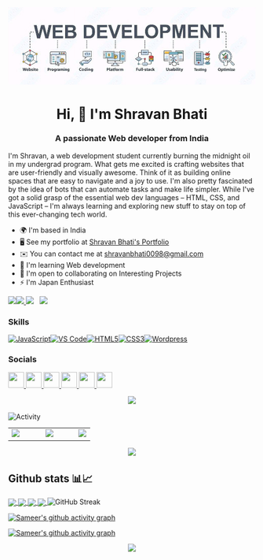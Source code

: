 <!-- Banner -->
<picture>
  <!-- dark theme -->
  <source media="(prefers-color-scheme: dark)" srcset="banner.jpg">
  <!-- light theme -->
  <source media="(prefers-color-scheme: light)" srcset="banner.jpg">
  <img alt="banner" src="banner.jpg">
</picture>

<h1 align="center">Hi, 👋 I'm Shravan Bhati</h1>
<h3 align="center">A passionate Web developer from India</h3>


I'm Shravan, a web development student currently burning the midnight oil in my undergrad program. What gets me excited is crafting websites that are user-friendly and visually awesome. Think of it as building online spaces that are easy to navigate and a joy to use. I'm also pretty fascinated by the idea of bots that can automate tasks and make life simpler. While I've got a solid grasp of the essential web dev languages – HTML, CSS, and JavaScript – I'm always learning and exploring new stuff to stay on top of this ever-changing tech world.

* 🌍  I'm based in India
* 🖥️  See my portfolio at [Shravan Bhati's Portfolio](http://shravanbhati.github.io)
* ✉️  You can contact me at [shravanbhati0098@gmail.com](mailto:shravanbhati0098@gmail.com)
* 🧠  I'm learning Web development
* 🤝  I'm open to collaborating on Interesting Projects
* ⚡ I'm Japan Enthusiast

<a href="https://www.github.com/shravanbhati" target="_blank" rel="noreferrer"><img
src="https://img.shields.io/github/followers/shravanbhati?logo=github&style=for-the-badge&color=ef4444&labelColor=000000" /></a><a href="https://www.x.com/Shravanbhati01" target="_blank" rel="noreferrer"><img
src="https://img.shields.io/twitter/follow/Shravanbhati01?logo=twitter&style=for-the-badge&color=ef4444&labelColor=000000"/> 
 </a> 
 <a> <img src="https://komarev.com/ghpvc/?username=shravanbhati&label=PROFILE+VIEWS"> &nbsp; <a href="https://discordapp.com/users/944256541937250367"><img src="https://dcbadge.vercel.app/api/shield/944256541937250367?style=flat-square&theme=discord-inverted&&logoColor=presence&&style=social"></a>
</a> 

### Skills

<p align="left">
<a href="https://developer.mozilla.org/en-US/docs/Web/JavaScript" target="_blank" rel="noreferrer"><img src="https://raw.githubusercontent.com/danielcranney/readme-generator/main/public/icons/skills/javascript-colored.svg" width="36" height="36" alt="JavaScript" /></a><a href="https://code.visualstudio.com/" target="_blank" rel="noreferrer"><img src="https://raw.githubusercontent.com/danielcranney/readme-generator/main/public/icons/skills/visualstudiocode.svg" width="36" height="36" alt="VS Code" /></a><a href="https://developer.mozilla.org/en-US/docs/Glossary/HTML5" target="_blank" rel="noreferrer"><img src="https://raw.githubusercontent.com/danielcranney/readme-generator/main/public/icons/skills/html5-colored.svg" width="36" height="36" alt="HTML5" /></a><a href="https://www.w3.org/TR/CSS/#css" target="_blank" rel="noreferrer"><img src="https://raw.githubusercontent.com/danielcranney/readme-generator/main/public/icons/skills/css3-colored.svg" width="36" height="36" alt="CSS3" /></a><a href="https://wordpress.com" target="_blank" rel="noreferrer"><img src="https://raw.githubusercontent.com/danielcranney/readme-generator/main/public/icons/skills/wordpress-colored.svg" width="36" height="36" alt="Wordpress" /></a>
</p>

### Socials

<p align="left"> <a href="https://www.dev.to/shravanbhati" target="_blank" rel="noreferrer"> <picture> <source media="(prefers-color-scheme: dark)" srcset="https://raw.githubusercontent.com/danielcranney/readme-generator/main/public/icons/socials/devdotto-dark.svg" /> <source media="(prefers-color-scheme: light)" srcset="https://raw.githubusercontent.com/danielcranney/readme-generator/main/public/icons/socials/devdotto.svg" /> <img src="https://raw.githubusercontent.com/danielcranney/readme-generator/main/public/icons/socials/devdotto.svg" width="32" height="32" /> </picture> </a> <a href="https://discord.com/users/dev.shravan " target="_blank" rel="noreferrer"> <picture> <source media="(prefers-color-scheme: dark)" srcset="https://raw.githubusercontent.com/danielcranney/readme-generator/main/public/icons/socials/discord-dark.svg" /> <source media="(prefers-color-scheme: light)" srcset="https://raw.githubusercontent.com/danielcranney/readme-generator/main/public/icons/socials/discord.svg" /> <img src="https://raw.githubusercontent.com/danielcranney/readme-generator/main/public/icons/socials/discord.svg" width="32" height="32" /> </picture> </a> <a href="https://www.github.com/shravanbhati" target="_blank" rel="noreferrer"> <picture> <source media="(prefers-color-scheme: dark)" srcset="https://raw.githubusercontent.com/danielcranney/readme-generator/main/public/icons/socials/github-dark.svg" /> <source media="(prefers-color-scheme: light)" srcset="https://raw.githubusercontent.com/danielcranney/readme-generator/main/public/icons/socials/github.svg" /> <img src="https://raw.githubusercontent.com/danielcranney/readme-generator/main/public/icons/socials/github.svg" width="32" height="32" /> </picture> </a> <a href="http://www.instagram.com/dev.shravan.in" target="_blank" rel="noreferrer"> <picture> <source media="(prefers-color-scheme: dark)" srcset="https://raw.githubusercontent.com/danielcranney/readme-generator/main/public/icons/socials/instagram-dark.svg" /> <source media="(prefers-color-scheme: light)" srcset="https://raw.githubusercontent.com/danielcranney/readme-generator/main/public/icons/socials/instagram.svg" /> <img src="https://raw.githubusercontent.com/danielcranney/readme-generator/main/public/icons/socials/instagram.svg" width="32" height="32" /> </picture> </a> <a href="https://www.linkedin.com/in/shravanbhati" target="_blank" rel="noreferrer"> <picture> <source media="(prefers-color-scheme: dark)" srcset="https://raw.githubusercontent.com/danielcranney/readme-generator/main/public/icons/socials/linkedin-dark.svg" /> <source media="(prefers-color-scheme: light)" srcset="https://raw.githubusercontent.com/danielcranney/readme-generator/main/public/icons/socials/linkedin.svg" /> <img src="https://raw.githubusercontent.com/danielcranney/readme-generator/main/public/icons/socials/linkedin.svg" width="32" height="32" /> </picture> </a> <a href="https://www.x.com/Shravanbhati01" target="_blank" rel="noreferrer"> <picture> <source media="(prefers-color-scheme: dark)" srcset="https://raw.githubusercontent.com/danielcranney/readme-generator/main/public/icons/socials/twitter-dark.svg" /> <source media="(prefers-color-scheme: light)" srcset="https://raw.githubusercontent.com/danielcranney/readme-generator/main/public/icons/socials/twitter.svg" /> <img src="https://raw.githubusercontent.com/danielcranney/readme-generator/main/public/icons/socials/twitter.svg" width="32" height="32" /> </picture> </a></p>

<p align="center">
  <img src="https://user-images.githubusercontent.com/48355572/209539106-8e1cbfc6-2f3d-4afd-b96a-890d967dd9ab.png">
</p>

<img src="https://user-images.githubusercontent.com/48355572/272910172-1266ac8f-a1de-43d9-94f9-44a0a90b67a0.png" alt="Activity" width="130px"/>
<table><tr><td valign="top" width="41%">
<a href="https://www.instagram.com/dev.shravan.in"><img src="https://res.cloudinary.com/dutfy6mlc/image/upload/v1696511607/j716mmpp877n3lvlvck5.webp" width="413px"></a>
</td><td valign="top" width="40%">
<a href="https://open.spotify.com/user/31z243m7r4unjzda5dxa4b3reymy"><img src="https://spotify-recently-played-readme.vercel.app/api?user=31z243m7r4unjzda5dxa4b3reymy&width=380&count=2" width="380px"></a>
</td><td valign="top" width="18%">
<a href="https://calendly.com/neilblaze/meetings"><img src="https://i.postimg.cc/8zMy25r3/schedule-Ca-L.webp" width="210px"></a>
</td></tr></table>

<p align="center">
  <img src="https://user-images.githubusercontent.com/48355572/209539106-8e1cbfc6-2f3d-4afd-b96a-890d967dd9ab.png">
</p>

<!-- Github Stats -->

## Github stats 📊📈
<!-- Dark Mode -->
<a href="https://github.com/shravanbhati#gh-dark-mode-only">
  <img height=150 align="center" src="https://github-readme-stats.vercel.app/api?username=shravanbhati&show=reviews,discussions_started,discussions_answered,prs_merged,prs_merged_percentage,issues,contribs&rank_icon=github&show_icons=true&hide=reviews,discussions_answered,prs,prs_merged&theme=radical&hide_border=true#gh-dark-mode-only" />
</a>
<!-- Light Mode -->
<a href="https://github.com/shravanbhati#gh-light-mode-only">
  <img height=150 align="center" src="https://github-readme-stats.vercel.app/api?username=shravanbhati&show=reviews,discussions_started,discussions_answered,prs_merged,prs_merged_percentage,issues,contribs&rank_icon=github&show_icons=true&hide=reviews,discussions_answered,prs,prs_merged&theme=shadow_green#gh-light-mode-only" />
</a>
<!-- Most used languages -->
<!-- Dark Mode -->
<a href="https://github.com/shravanbhati#gh-dark-mode-only">
  <img height=150 align="center" src="https://github-readme-stats.vercel.app/api/top-langs/?username=shravanbhati&layout=compact&langs_count=20&size_weight=0.4&theme=radical&hide_border=true&card_width=404#gh-dark-mode-only" />
</a>
<!-- Light Mode -->
<a href="https://github.com/dampdigits#gh-light-mode-only">
  <img height=150 align="center" src="https://github-readme-stats.vercel.app/api/top-langs/?username=shravanbhati&layout=compact&langs_count=20&size_weight=0.4&theme=shadow_green&card_width=404#gh-light-mode-only" />
</a>

<!-- Github streak -->
<picture>
  <!-- Dark Mode -->
  <source
    srcset="https://streak-stats.demolab.com?user=shravanbhati&theme=radical&card_width=804&hide_border=true"
    media="(prefers-color-scheme: dark)"
  />
  <!-- Light Mode -->
  <source
    srcset="https://streak-stats.demolab.com?user=shravanbhati&theme=shadow_green&card_width=804"
    media="(prefers-color-scheme: light), (prefers-color-scheme: no-preference)"
  />
  <img height=150  alt="GitHub Streak" src="https://github.com/shravanbhati" />
</picture>

<!-- Activity Graph -->
<!-- Dark Mode -->
[![Sameer's github activity graph](https://github-readme-activity-graph.vercel.app/graph?username=shravanbhati&theme=redical&hide_border=true#gh-dark-mode-only)](https://github.com/shravanbhati#gh-dark-mode-only)
<!-- Light Mode -->
[![Sameer's github activity graph](https://github-readme-activity-graph.vercel.app/graph?username=shravanbhati&theme=github-light#gh-light-mode-only)](https://github.com/shravanbhati#gh-light-mode-only)

<p align="center">
  <img src="https://user-images.githubusercontent.com/48355572/209539106-8e1cbfc6-2f3d-4afd-b96a-890d967dd9ab.png">
</p>
